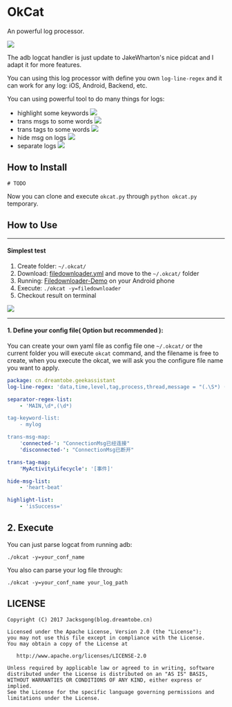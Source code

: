 # OkCat
An powerful log processor.

![](https://img.shields.io/badge/LogProcessor-OkCat-blue.svg)

The adb logcat handler is just update to JakeWharton's nice pidcat and I adapt it for more features.

You can using this log processor with define you own `log-line-regex` and it can work for any log: iOS, Android, Backend, etc.  

You can using powerful tool to do many things for logs:

- highlight some keywords
![](https://github.com/Jacksgong/okcat/raw/master/arts/highlight-demo.png)
- trans msgs to some words
![](https://github.com/Jacksgong/okcat/raw/master/arts/trans-msg-demo.png)
- trans tags to some words
![](https://github.com/Jacksgong/okcat/raw/master/arts/trans-tag-demo.png)
- hide msg on logs
![](https://github.com/Jacksgong/okcat/raw/master/arts/hide-msg-demo.png)
- separate logs
![](https://github.com/Jacksgong/okcat/raw/master/arts/separate-demo.png)

## How to Install

```shell
# TODO
```

Now you can clone and execute `okcat.py` through `python okcat.py` temporary.

## How to Use

---

#### Simplest test

1. Create folder: `~/.okcat/`
2. Download: [filedownloader.yml](https://github.com/Jacksgong/okcat/raw/master/demo-conf/filedownloader.yml) and move to the `~/.okcat/` folder
3. Running: [Filedownloader-Demo](https://github.com/lingochamp/FileDownloader) on your Android phone 
4. Execute: `./okcat -y=filedownloader`
5. Checkout result on terminal

![](https://github.com/Jacksgong/okcat/raw/master/arts/demo.png)

---

#### 1. Define your config file( Option but recommended ):

You can create your own yaml file as config file one `~/.okcat/` or the current folder you will execute `okcat` command, and the filename is free to create, when you execute the okcat, we will ask you the configure file name you want to apply.

```yml
package: cn.dreamtobe.geekassistant
log-line-regex: 'data,time,level,tag,process,thread,message = "(.\S*) (.\S*) ([A-Z])/([^:[]*):\[(\d*):([^] ]*)\] (.*?)$"'

separator-regex-list:
	- 'MAIN,\d*,(\d*)

tag-keyword-list:
	- mylog

trans-msg-map:
	'connected-': "ConnectionMsg已经连接"
	'disconnected-': "ConnectionMsg已断开"

trans-tag-map:
	'MyActivityLifecycle': '[事件]'

hide-msg-list:
	- 'heart-beat'

highlight-list:
	- 'isSuccess='
```

## 2. Execute

You can just parse logcat from running adb:

```
./okcat -y=your_conf_name
```

You also can parse your log file through:

```
./okcat -y=your_conf_name your_log_path
```

## LICENSE

```
Copyright (C) 2017 Jacksgong(blog.dreamtobe.cn)

Licensed under the Apache License, Version 2.0 (the "License");
you may not use this file except in compliance with the License.
You may obtain a copy of the License at

   http://www.apache.org/licenses/LICENSE-2.0

Unless required by applicable law or agreed to in writing, software
distributed under the License is distributed on an "AS IS" BASIS,
WITHOUT WARRANTIES OR CONDITIONS OF ANY KIND, either express or implied.
See the License for the specific language governing permissions and
limitations under the License.
```

